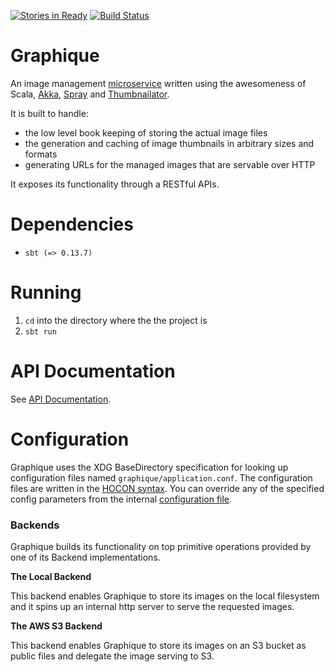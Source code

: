 [![Stories in Ready](https://badge.waffle.io/amrhassan/graphique.png?label=ready&title=Ready)](https://waffle.io/amrhassan/graphique)
[![Build Status](https://travis-ci.org/amrhassan/graphique.svg)](https://travis-ci.org/amrhassan/graphique)

# Graphique #

An image management [microservice](http://microservices.io/patterns/microservices.html) written using the awesomeness of Scala, [Akka](http://akka.io/), [Spray](http://spray.io/) and [Thumbnailator](https://code.google.com/p/thumbnailator/).

It is built to handle:
* the low level book keeping of storing the actual image files
* the generation and caching of image thumbnails in arbitrary sizes and formats
* generating URLs for the managed images that are servable over HTTP

It exposes its functionality through a RESTful APIs.

Dependencies
============
* `sbt (=> 0.13.7)`

Running
=======
1. `cd` into the directory where the the project is
2. `sbt run`

API Documentation
=================
See [API Documentation](https://github.com/amrhassan/graphique/wiki/API-Documentation).

Configuration
=============
Graphique uses the XDG BaseDirectory specification for looking up configuration files named `graphique/application.conf`. The configuration files are written in the [HOCON syntax](https://github.com/typesafehub/config/blob/master/HOCON.md). You can override any of the specified config parameters from the internal [configuration file](/src/main/resources/application.conf).

### Backends ###
Graphique builds its functionality on top primitive operations provided by one of its Backend implementations. 

**The Local Backend**

This backend enables Graphique to store its images on the local filesystem and it 
spins up an internal http server to serve the requested images.

**The AWS S3 Backend**

This backend enables Graphique to store its images on an S3 bucket as public files and delegate the image serving
to S3.
